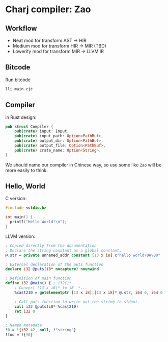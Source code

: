 # Charj compiler: Zao

## Workflow

 - Neat mod for transform AST -> HIR
 - Medium mod for transform HIR -> MIR (TBD)
 - Lowerify mod for transform MIR -> LLVM IR

## Bitcode

Run bitcode

```rust
lli main.cjc
```


## Compiler

in Rust design:

```rust
pub struct Compiler {
    pub(crate) input: Input,
    pub(crate) input_path: Option<PathBuf>,
    pub(crate) output_dir: Option<PathBuf>,
    pub(crate) output_file: Option<PathBuf>,
    pub(crate) crate_name: Option<String>,
}
```

We should name our compiler in Chinese way, so use some like `Zao` will be more easily to think.

## Hello, World

C version:

```c
#include <stdio.h>

int main() {
  printf("Hello World!\n");
}
```

LLVM version:


```ll
; Copied directly from the documentation
; Declare the string constant as a global constant.
@.str = private unnamed_addr constant [13 x i8] c"hello world\0A\00"

; External declaration of the puts function
declare i32 @puts(i8* nocapture) nounwind

; Definition of main function
define i32 @main() { ; i32()*
    ; Convert [13 x i8]* to i8  *...
    %cast210 = getelementptr [13 x i8],[13 x i8]* @.str, i64 0, i64 0

    ; Call puts function to write out the string to stdout.
    call i32 @puts(i8* %cast210)
    ret i32 0
}

; Named metadata
!0 = !{i32 42, null, !"string"}
!foo = !{!0}
```

